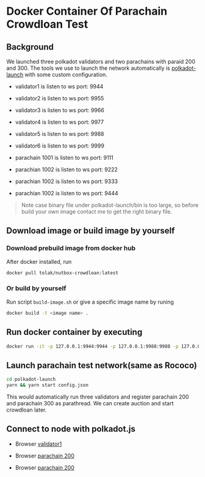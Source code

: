 # Docker Container Of Parachain Crowdloan Test

## Background

We launched three polkadot validators and two parachains with paraid 200 and 300. The tools we use to launch the network automatically is [polkadot-launch](https://github.com/paritytech/polkadot-launch.git) with some custom configuration.

- validator1 is listen to ws port: 9944
- validator2 is listen to ws port: 9955
- validator3 is listen to ws port: 9966
- validator4 is listen to ws port: 9977
- validator5 is listen to ws port: 9988
- validator6 is listen to ws port: 9999

- parachain 1001 is listen to ws port: 9111
- parachian 1002 is listen to ws port: 9222
- parachian 1002 is listen to ws port: 9333
- parachian 1002 is listen to ws port: 9444

> Note case binary file under polkadot-launch/bin is too large, so before build your own image contact me to get the right binary file.


## Download image or build image by yourself

### Download prebuild image from docker hub

After docker installed, run

```sh
docker pull tolak/nutbox-crowdloan:latest
```
### Or build by yourself

Run script ```build-image.sh``` or give a specific image name by runing

```sh
docker build -t <image name> .
```

## Run docker container by executing

```sh
docker run -it -p 127.0.0.1:9944:9944 -p 127.0.0.1:9988:9988 -p 127.0.0.1:9999:9999 --name crowdloan nutbox-crowdloan
```

## Launch parachain test network(same as Rococo)

```sh
cd polkadot-launch
yarn && yarn start config.json
```

This would automatically run three validators and register parachain 200 and parachain 300 as parathread. We can create auction and start crowdloan later.

## Connect to node with polkadot.js

- Browser [validator1](https://polkadot.js.org/apps/?rpc=ws%3A%2F%2F127.0.0.1%3A9944)

- Browser [parachain 200](https://polkadot.js.org/apps/?rpc=ws%3A%2F%2F127.0.0.1%3A9988)

- Browser [parachain 200](https://polkadot.js.org/apps/?rpc=ws%3A%2F%2F127.0.0.1%3A9999)
